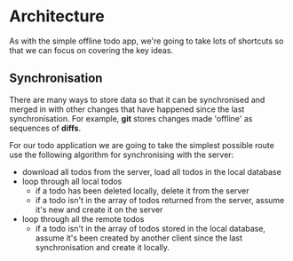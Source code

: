 # Architecture

As with the simple offline todo app, we're going to take lots of shortcuts so that we can focus on covering the key ideas.

## Synchronisation

There are many ways to store data so that it can be synchronised and merged in with other changes that have happened since the last synchronisation.  For example, **git** stores changes made 'offline' as sequences of **diffs**.

For our todo application we are going to take the simplest possible route use the following algorithm for synchronising with the server:

- download all todos from the server, load all todos in the local database
- loop through all local todos
  - if a todo has been deleted locally, delete it from the server
  - if a todo isn't in the array of todos returned from the server, assume it's new and create it on the server
- loop through all the remote todos
  - if a todo isn't in the array of todos stored in the local database, assume it's been created by another client since the last synchronisation and create it locally.
